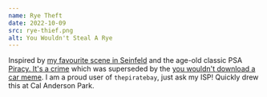 ```yaml
---
name: Rye Theft
date: 2022-10-09
src: rye-thief.png
alt: You Wouldn't Steal A Rye
---
```


Inspired by [my favourite scene in Seinfeld](https://youtu.be/QfuuXwQMDyE) and the age-old classic PSA [Piracy. It's a crime](https://youtu.be/HmZm8vNHBSU) which was superseded by the [you wouldn't download a car meme](https://knowyourmeme.com/photos/751150-piracy-its-a-crime). I am a proud user of `thepiratebay`, just ask my ISP! Quickly drew this at Cal Anderson Park.
